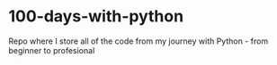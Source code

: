 # 100-days-with-python
 Repo where I store all of the code from my journey with Python - from beginner to profesional
